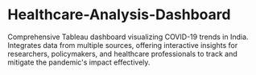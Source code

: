 # Healthcare-Analysis-Dashboard
Comprehensive Tableau dashboard visualizing COVID-19 trends in India. Integrates data from multiple sources, offering interactive insights for researchers, policymakers, and healthcare professionals to track and mitigate the pandemic's impact effectively.
